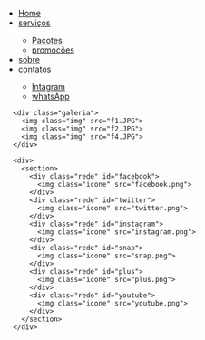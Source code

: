  <body>
    <div><nav class="menu">
      <ul>
        <li><a href="#">Home</a></li>
        <li><a href="#">serviços</a></li>
            <ul>
               <li><a href="#">Pacotes</a></li>
               <li><a href="#">promoções</a></li>
            </ul>
        <li><a href="#">sobre</a></li>
        <li><a href="#">contatos</a></li>
            <ul>
               <li><a href="#">Intagram</a></li>
               <li><a href="#">whatsApp</a></li>
            </ul>
      </ul></nav></div>

      <div class="galeria">
        <img class="img" src="f1.JPG">
        <img class="img" src="f2.JPG">
        <img class="img" src="f4.JPG">
      </div> 

      <div>
        <section>
          <div class="rede" id="facebook">
            <img class="icone" src="facebook.png">
          </div>
          <div class="rede" id="twitter">
            <img class="icone" src="twitter.png">
          </div>
          <div class="rede" id="instagram">
            <img class="icone" src="instagram.png">
          </div>
          <div class="rede" id="snap">
            <img class="icone" src="snap.png">
          </div>
          <div class="rede" id="plus">
            <img class="icone" src="plus.png">
          </div>
          <div class="rede" id="youtube">
            <img class="icone" src="youtube.png">
          </div>
        </section>
      </div> 
  </body>
</html>
